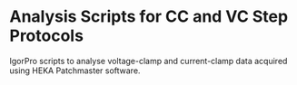 # Analysis Scripts for CC and VC Step Protocols
IgorPro scripts to analyse voltage-clamp and current-clamp data acquired using HEKA Patchmaster software.
